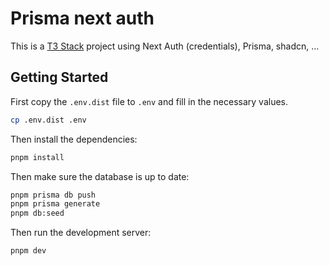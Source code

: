 # Prisma next auth

This is a [T3 Stack](https://create.t3.gg/) project using Next Auth (credentials), Prisma, shadcn, ...

## Getting Started

First copy the `.env.dist` file to `.env` and fill in the necessary values.

```bash
cp .env.dist .env
```

Then install the dependencies:

```bash
pnpm install
```

Then make sure the database is up to date:

```bash
pnpm prisma db push
pnpm prisma generate
pnpm db:seed
```

Then run the development server:

```bash
pnpm dev
```